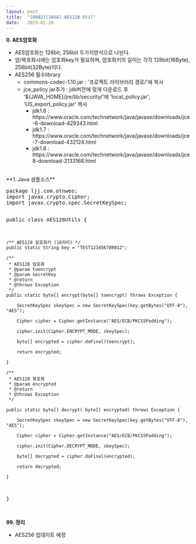 ```yaml
---
layout: post
title:  "[0002][JAVA] AES128 Util"
date:   2019-02-28
---
```


**0. AES암호화**
<ul class="circle lm20">
  <li>AES암호화는 128bit, 256bit 두가지방식으로 나뉜다.</li>
  <li>암/복호화시에는 암호화key가 필요하며, 암호화키의 길이는 각각 128bit(16Byte), 256bit(32Byte)이다.</li>
  <li>AES256 필수library
    <ul class="disc lm30">
      <li>commons-codec-1.10.jar : '프로젝트 라이브러리 경로/'에 복사</li>
      <li>jce_policy jar추가 : jdk버전에 맞게 다운로드 후 '${JAVA_HOME}/jre/lib/security/'에 'local_policy.jar', 'US_export_policy.jar' 복사
        <ul class="circle lm30">
	  <li>jdk1.6 : https://www.oracle.com/technetwork/java/javase/downloads/jce-6-download-429243.html</li>
	  <li>jdk1.7 : https://www.oracle.com/technetwork/java/javase/downloads/jce-7-download-432124.html</li>
	  <li>jdk1.8 : https://www.oracle.com/technetwork/java/javase/downloads/jce8-download-2133166.html</li>
        </ul>
      </li>
    </ul>
  </li>
</ul>
<br>
**1. Java 샘플소스**
<pre class="prettyprint">
package ljj.com.otnweo;
import javax.crypto.Cipher;
import javax.crypto.spec.SecretKeySpec;

public class AES128Utils {
	
	/** AES128 암호화키 (16자리) */
	public static String key = "TEST123456789012";
	
	/**
	 * AES128 암호화
	 * @param toencrypt
	 * @param secretKey
	 * @return
	 * @throws Exception
	 */
    public static byte[] encrypt(byte[] toencrypt) throws Exception {

        SecretKeySpec skeySpec = new SecretKeySpec(key.getBytes("UTF-8"), "AES");

        Cipher cipher = Cipher.getInstance("AES/ECB/PKCS5Padding");

        cipher.init(Cipher.ENCRYPT_MODE, skeySpec);

        byte[] encrypted = cipher.doFinal(toencrypt);

        return encrypted;

    }
    
    /**
     * AES128 복호화
     * @param encrypted
     * @return
     * @throws Exception
     */
     
    public static byte[] decrypt( byte[] encrypted) throws Exception {

        SecretKeySpec skeySpec = new SecretKeySpec(key.getBytes("UTF-8"), "AES");

        Cipher cipher = Cipher.getInstance("AES/ECB/PKCS5Padding");

        cipher.init(Cipher.DECRYPT_MODE, skeySpec);

        byte[] decrypted = cipher.doFinal(encrypted);

        return decrypted;

    }    

}
</pre>
<br>
**99. 정리**
<ul class="circle lm20">
  <li>AES256 업데이트 예정</li>
</ul>
